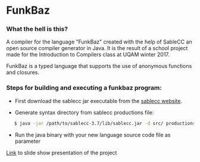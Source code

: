 # FunkBaz

### What the hell is this?

A compiler for the language "FunkBaz" created with the help of SableCC an open source compiler generator in Java.
It is the result of a school project made for the Introduction to Compilers class at UQAM winter 2017.

FunkBaz is a typed language that supports the use of anonymous functions and closures.

### Steps for building and executing a funkbaz program:

  * First download the sablecc jar executable from the [sablecc website](http://www.sablecc.org/downloads).
  
  * Generate syntax directory from sablecc productions file:
   ``` bash
      $ java -jar /path/to/sablecc-3.7/lib/sablecc.jar -d src/ productions.sablecc
   ```
   
  * Run the java binary with your new language source code file as parameter

[Link](http://slides.com/joseki101/deck-2#/) to slide show presentation of the project
